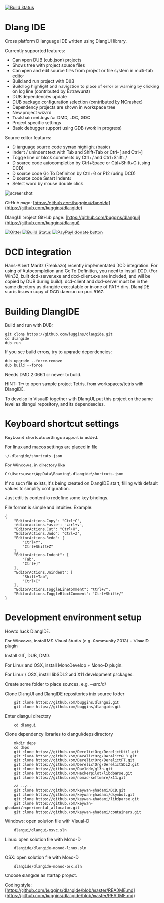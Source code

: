 [![Build Status](https://travis-ci.org/buggins/dlangide.svg?branch=master)](https://travis-ci.org/buggins/dlangide)

Dlang IDE
=========

Cross platform D language IDE written using DlangUI library.

Currently supported features:

* Can open DUB (dub.json) projects
* Shows tree with project source files
* Can open and edit source files from project or file system in multi-tab editor
* Build and run project with DUB
* Build log highlight and navigation to place of error or warning by clicking on log line (contributed by Extrawurst)
* DUB dependencies update
* DUB package configuration selection (contributed by NCrashed)
* Dependency projects are shown in workspace tree
* New project wizard
* Toolchain settings for DMD, LDC, GDC
* Project specific settings
* Basic debugger support using GDB (work in progress)


Source editor features:

* D language source code syntax highlight (basic)
* Indent / unindent text with Tab and Shift+Tab or Ctrl+\[ and Ctrl+\]
* Toggle line or block comments by Ctrl+/ and Ctrl+Shift+/
* D source code autocompletion by Ctrl+Space or Ctrl+Shift+G (using DCD)
* D source code Go To Definition by Ctrl+G or F12 (using DCD)
* D source code Smart Indents
* Select word by mouse double click


![screenshot](http://buggins.github.io/dlangui/screenshots/screenshot-dlangide.png "screenshot")

GitHub page: [https://github.com/buggins/dlangide](https://github.com/buggins/dlangide)

DlangUI project GitHub page: [https://github.com/buggins/dlangui](https://github.com/buggins/dlangui)

[![Gitter](https://badges.gitter.im/Join%20Chat.svg)](https://gitter.im/buggins/dlangide?utm_source=badge&utm_medium=badge&utm_campaign=pr-badge&utm_content=badge)  [![Build Status](https://travis-ci.org/buggins/dlangide.svg?branch=master)](https://travis-ci.org/buggins/dlangide) [![PayPayl donate button](https://img.shields.io/badge/paypal-donate-yellow.svg)](https://www.paypal.com/cgi-bin/webscr?cmd=_s-xclick&hosted_button_id=H2ADZV8S6TDHQ "Donate once-off to this project using Paypal")


DCD integration
===============

Hans-Albert Maritz (Freakazo) recently implementated DCD integration.
For using of Autocompletion and Go To Definition, you need to install DCD.
(For Win32, built dcd-server.exe and dcd-client.exe are included, and will be copied by DUB during build).
dcd-client and dcd-server must be in the same directory as dlangide executable or in one of PATH dirs.
DlangIDE starts its own copy of DCD daemon on port 9167.


Building DlangIDE
=================

Build and run with DUB:

	git clone https://github.com/buggins/dlangide.git
	cd dlangide
	dub run

If you see build errors, try to upgrade dependencies:

	dub upgrade --force-remove
	dub build --force

	
Needs DMD 2.066.1 or newer to build.


HINT: Try to open sample project Tetris, from workspaces/tetris with DlangIDE.

To develop in VisualD together with DlangUI, put this project on the same level as dlangui repository, and its dependencies.


Keyboard shortcut settings
===========================

Keyboard shortcuts settings support is added.

For linux and macos settings are placed in file

	~/.dlangide/shortcuts.json

For Windows, in directory like

	C:\Users\user\AppData\Roaming\.dlangide\shortcuts.json

If no such file exists, it's being created on DlangIDE start, 
filling with default values to simplify configuration.

Just edit its content to redefine some key bindings.

File format is simple and intuitive. Example:

	{
	    "EditorActions.Copy": "Ctrl+C",
	    "EditorActions.Paste": "Ctrl+V",
	    "EditorActions.Cut": "Ctrl+X",
	    "EditorActions.Undo": "Ctrl+Z",
	    "EditorActions.Redo": [
	        "Ctrl+Y",
	        "Ctrl+Shift+Z"
	    ],
	    "EditorActions.Indent": [
	        "Tab",
	        "Ctrl+]"
	    ],
	    "EditorActions.Unindent": [
	        "Shift+Tab",
	        "Ctrl+["
	    ],
	    "EditorActions.ToggleLineComment": "Ctrl+/",
	    "EditorActions.ToggleBlockComment": "Ctrl+Shift+/"
	}


Development environment setup
=============================

Howto hack DlangIDE.

For Windows, install MS Visual Studio (e.g. Community 2013) + VisualD plugin

Install GIT, DUB, DMD.


For Linux and OSX, install MonoDevelop + Mono-D plugin.

For Linux / OSX, install libSDL2 and X11 development packages.


Create some folder to place sources, e.g. ~/src/d/

Clone DlangUI and DlangIDE repositories into source folder

        git clone https://github.com/buggins/dlangui.git
        git clone https://github.com/buggins/dlangide.git

Enter dlangui directory

        cd dlangui

Clone dependency libraries to dlangui/deps directory

        mkdir deps
        cd deps
        git clone https://github.com/DerelictOrg/DerelictUtil.git
        git clone https://github.com/DerelictOrg/DerelictGL3.git
        git clone https://github.com/DerelictOrg/DerelictFT.git
        git clone https://github.com/DerelictOrg/DerelictSDL2.git
        git clone https://github.com/Dav1dde/gl3n.git
        git clone https://github.com/Hackerpilot/libdparse.git
        git clone https://github.com/nomad-software/x11.git

        cd ../..
        git clone https://github.com/keywan-ghadami/DCD.git
        git clone https://github.com/keywan-ghadami/dsymbol.git
        git clone https://github.com/keywan-ghadami/libdparse.git
        git clone https://github.com/keywan-ghadami/experimental_allocator.git
        git clone https://github.com/keywan-ghadami/containers.git


Windows: open solution file with Visual-D

        dlangui/dlangui-msvc.sln

Linux: open solution file with Mono-D

        dlangide/dlangide-monod-linux.sln

OSX: open solution file with Mono-D

        dlangide/dlangide-monod-osx.sln

Choose dlangide as startap project.

Coding style: [https://github.com/buggins/dlangide/blob/master/README.md](https://github.com/buggins/dlangide/blob/master/README.md)
